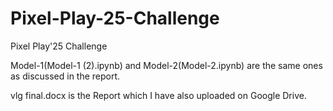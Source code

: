 # Pixel-Play-25-Challenge
Pixel Play'25 Challenge

Model-1(Model-1 (2).ipynb) and Model-2(Model-2.ipynb) are the same ones as discussed in the report.

vlg final.docx is the Report which I have also uploaded on Google Drive.
